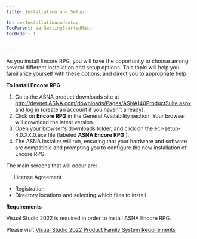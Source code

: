 ```yaml
---
title: Installation and Setup

Id: aerInstallationandsetup
TocParent: aerGettingStartedMain
TocOrder: 1


---
```


As you install Encore RPG, you will have the opportunity to choose among several different installation and setup options. This topic will help you familiarize yourself with these options, and direct you to appropriate help. 

**To Install Encore RPG** 

1. Go to the ASNA product downloads site at
                <a href="http://devnet.ASNA.com/downloads/Pages/ASNA140ProductSuite.aspx">
                    http://devnet.ASNA.com/downloads/Pages/ASNA140ProductSuite.aspx
                </a> and log in (create an account if you haven't already).
2. Click on **Encore RPG**  in the General Availability section.
                Your browser will download the latest version.
3. Open your browser's downloads folder, and click on the
                ecr-setup-4.0.XX.0.exe file (labeled **ASNA Encore RPG** ).
4. The ASNA Installer will run, ensuring that your hardware and
                software are compatible and prompting you to configure the new
                installation of Encore RPG.

The main screens that will occur are:- <p style="MARGIN-LEFT: 20px">License Agreement
- Registration
- Directory locations and selecting which files to install

**Requirements** 

Visual Studio 2022 is required in order to install ASNA Encore RPG. 

Please visit <a href="https://learn.microsoft.com/en-us/visualstudio/releases/2022/system-requirements"> Visual Studio 2022 Product Family System Requirements </a> 
